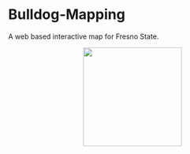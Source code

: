 # Bulldog-Mapping
A web based interactive map for Fresno State.
<p align="center">
  <img width="200" src="https://media.giphy.com/media/v1.Y2lkPTc5MGI3NjExb2hmMnAyNjA2d2E1YWdpcXFpZW02ZHk0dnl2bDQ3N2ExMWRsMnk1dSZlcD12MV9naWZzX3NlYXJjaCZjdD1n/gFPXlksXkuVTK9KHCS/giphy.gif">
 </p>
